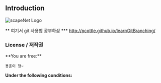 ## Introduction
![scapeNet Logo](http://seunghyun.net/ssm/sn_logo.png)

** 여기서 git 사용법 공부하삼
*** http://pcottle.github.io/learnGitBranching/

<h3>License / 저작권</h3>
**You are free:**

	용훈이 형~
	
**Under the following conditions:**
